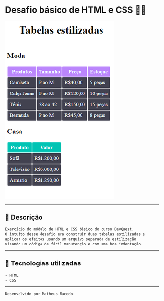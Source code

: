 # Desafio básico de HTML e CSS 🧑‍💻


[<img src="src/exercício.png" alt="imagem de duas tabelas">](https://www.linkedin.com/feed/?trk=BR-SEM_google-adwords_Jordan-brand-sign-up)

----

## 🔖 Descrição

    Exercício do módulo de HTML e CSS básico do curso DevQuest.
    O intuito desse desafio era construir duas tabelas estilizadas e
    aplicar os efeitos usando um arquivo separado de estilização 
    visando um código de fácil manutenção e com uma boa indentação
    

---

## 🚀 Tecnologias utilizadas

    - HTML
    - CSS

---

    Desenvolvido por Matheus Macedo
